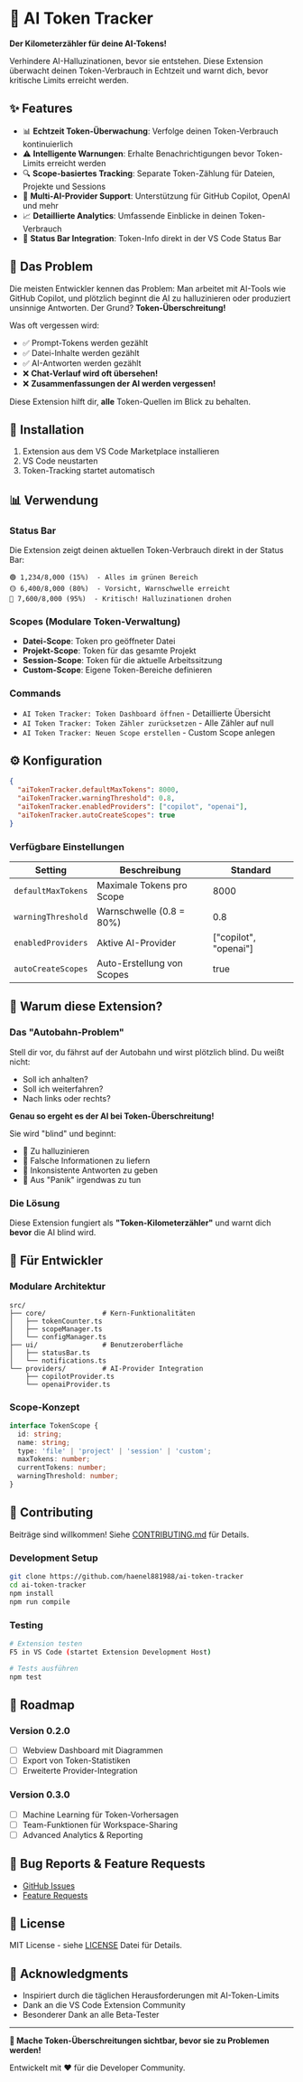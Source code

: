 # 🚀 AI Token Tracker

**Der Kilometerzähler für deine AI-Tokens!**

Verhindere AI-Halluzinationen, bevor sie entstehen. Diese Extension überwacht deinen Token-Verbrauch in Echtzeit und warnt dich, bevor kritische Limits erreicht werden.

## ✨ Features

- 📊 **Echtzeit Token-Überwachung**: Verfolge deinen Token-Verbrauch kontinuierlich
- ⚠️ **Intelligente Warnungen**: Erhalte Benachrichtigungen bevor Token-Limits erreicht werden
- 🔍 **Scope-basiertes Tracking**: Separate Token-Zählung für Dateien, Projekte und Sessions
- 🎯 **Multi-AI-Provider Support**: Unterstützung für GitHub Copilot, OpenAI und mehr
- 📈 **Detaillierte Analytics**: Umfassende Einblicke in deinen Token-Verbrauch
- 🎨 **Status Bar Integration**: Token-Info direkt in der VS Code Status Bar

## 🎯 Das Problem

Die meisten Entwickler kennen das Problem: Man arbeitet mit AI-Tools wie GitHub Copilot, und plötzlich beginnt die AI zu halluzinieren oder produziert unsinnige Antworten. Der Grund? **Token-Überschreitung!**

Was oft vergessen wird:
- ✅ Prompt-Tokens werden gezählt
- ✅ Datei-Inhalte werden gezählt  
- ✅ AI-Antworten werden gezählt
- ❌ **Chat-Verlauf wird oft übersehen!**
- ❌ **Zusammenfassungen der AI werden vergessen!**

Diese Extension hilft dir, **alle** Token-Quellen im Blick zu behalten.

## 🚀 Installation

1. Extension aus dem VS Code Marketplace installieren
2. VS Code neustarten
3. Token-Tracking startet automatisch

## 📊 Verwendung

### Status Bar
Die Extension zeigt deinen aktuellen Token-Verbrauch direkt in der Status Bar:
```
🟢 1,234/8,000 (15%)  - Alles im grünen Bereich
🟡 6,400/8,000 (80%)  - Vorsicht, Warnschwelle erreicht  
🔴 7,600/8,000 (95%)  - Kritisch! Halluzinationen drohen
```

### Scopes (Modulare Token-Verwaltung)
- **Datei-Scope**: Token pro geöffneter Datei
- **Projekt-Scope**: Token für das gesamte Projekt
- **Session-Scope**: Token für die aktuelle Arbeitssitzung
- **Custom-Scope**: Eigene Token-Bereiche definieren

### Commands
- `AI Token Tracker: Token Dashboard öffnen` - Detaillierte Übersicht
- `AI Token Tracker: Token Zähler zurücksetzen` - Alle Zähler auf null
- `AI Token Tracker: Neuen Scope erstellen` - Custom Scope anlegen

## ⚙️ Konfiguration

```json
{
  "aiTokenTracker.defaultMaxTokens": 8000,
  "aiTokenTracker.warningThreshold": 0.8,
  "aiTokenTracker.enabledProviders": ["copilot", "openai"],
  "aiTokenTracker.autoCreateScopes": true
}
```

### Verfügbare Einstellungen

| Setting | Beschreibung | Standard |
|---------|-------------|----------|
| `defaultMaxTokens` | Maximale Tokens pro Scope | 8000 |
| `warningThreshold` | Warnschwelle (0.8 = 80%) | 0.8 |
| `enabledProviders` | Aktive AI-Provider | ["copilot", "openai"] |
| `autoCreateScopes` | Auto-Erstellung von Scopes | true |

## 🎯 Warum diese Extension?

### Das "Autobahn-Problem"
Stell dir vor, du fährst auf der Autobahn und wirst plötzlich blind. Du weißt nicht:
- Soll ich anhalten?
- Soll ich weiterfahren?
- Nach links oder rechts?

**Genau so ergeht es der AI bei Token-Überschreitung!**

Sie wird "blind" und beginnt:
- 🚨 Zu halluzinieren
- 🚨 Falsche Informationen zu liefern
- 🚨 Inkonsistente Antworten zu geben
- 🚨 Aus "Panik" irgendwas zu tun

### Die Lösung
Diese Extension fungiert als **"Token-Kilometerzähler"** und warnt dich **bevor** die AI blind wird.

## 🔧 Für Entwickler

### Modulare Architektur
```
src/
├── core/              # Kern-Funktionalitäten
│   ├── tokenCounter.ts
│   ├── scopeManager.ts
│   └── configManager.ts
├── ui/                # Benutzeroberfläche
│   ├── statusBar.ts
│   └── notifications.ts
└── providers/         # AI-Provider Integration
    ├── copilotProvider.ts
    └── openaiProvider.ts
```

### Scope-Konzept
```typescript
interface TokenScope {
  id: string;
  name: string;
  type: 'file' | 'project' | 'session' | 'custom';
  maxTokens: number;
  currentTokens: number;
  warningThreshold: number;
}
```

## 🤝 Contributing

Beiträge sind willkommen! Siehe [CONTRIBUTING.md](CONTRIBUTING.md) für Details.

### Development Setup
```bash
git clone https://github.com/haenel881988/ai-token-tracker
cd ai-token-tracker
npm install
npm run compile
```

### Testing
```bash
# Extension testen
F5 in VS Code (startet Extension Development Host)

# Tests ausführen
npm test
```

## 📝 Roadmap

### Version 0.2.0
- [ ] Webview Dashboard mit Diagrammen
- [ ] Export von Token-Statistiken
- [ ] Erweiterte Provider-Integration

### Version 0.3.0
- [ ] Machine Learning für Token-Vorhersagen
- [ ] Team-Funktionen für Workspace-Sharing
- [ ] Advanced Analytics & Reporting

## 🐛 Bug Reports & Feature Requests

- [GitHub Issues](https://github.com/haenel881988/ai-token-tracker/issues)
- [Feature Requests](https://github.com/haenel881988/ai-token-tracker/discussions)

## 📄 License

MIT License - siehe [LICENSE](LICENSE) Datei für Details.

## 🙏 Acknowledgments

- Inspiriert durch die täglichen Herausforderungen mit AI-Token-Limits
- Dank an die VS Code Extension Community
- Besonderer Dank an alle Beta-Tester

---

**🎯 Mache Token-Überschreitungen sichtbar, bevor sie zu Problemen werden!**

Entwickelt mit ❤️ für die Developer Community.

